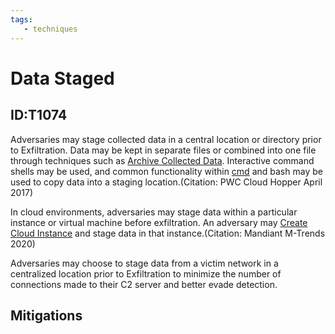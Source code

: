 ```yaml
---
tags:
   - techniques
---
```

# Data Staged
## ID:T1074
Adversaries may stage collected data in a central location or directory prior to Exfiltration. Data may be kept in separate files or combined into one file through techniques such as [Archive Collected Data](techniques/T1560). Interactive command shells may be used, and common functionality within [cmd](software/S0106) and bash may be used to copy data into a staging location.(Citation: PWC Cloud Hopper April 2017)

In cloud environments, adversaries may stage data within a particular instance or virtual machine before exfiltration. An adversary may [Create Cloud Instance](techniques/T1578/002) and stage data in that instance.(Citation: Mandiant M-Trends 2020)

Adversaries may choose to stage data from a victim network in a centralized location prior to Exfiltration to minimize the number of connections made to their C2 server and better evade detection.
## Mitigations
